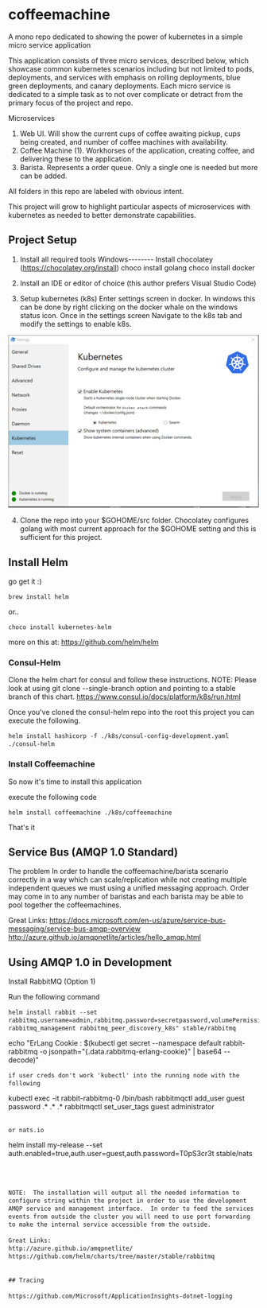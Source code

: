 # coffeemachine
A mono repo dedicated to showing the power of kubernetes in a simple micro service application

This application consists of three micro services, described below, which showcase common kubernetes scenarios including but not limited to pods, deployments, and services with emphasis on rolling deployments, blue green deployments, and canary deployments.  Each micro service is dedicated to a simple task as to not over complicate or detract from the primary focus of the project and repo.

Microservices
1.  Web UI.  Will show the current cups of coffee awaiting pickup, cups being created, and number of coffee machines with availability.
2.  Coffee Machine (1).  Workhorses of the application, creating coffee, and delivering these to the application.
3.  Barista.  Represents a order queue.  Only a single one is needed but more can be added.

All folders in this repo are labeled with obvious intent.

This project will grow to highlight particular aspects of microservices with kubernetes as needed to better demonstrate capabilities.  

## Project Setup

1.  Install all required tools
Windows--------
Install chocolatey  (https://chocolatey.org/install)
  choco install golang
  choco install docker

2. Install an IDE or editor of choice (this author prefers Visual Studio Code)

3. Setup kubernetes (k8s)
  Enter settings screen in docker.  In windows this can be done by right clicking on the docker whale on the windows status icon.  Once in the settings screen Navigate to the k8s tab and modify the settings to enable k8s.

  ![Screenshot of k8s settings](https://github.com/edgarhsanchez/coffeemachine/blob/master/readmeimages/docker-setup-k8s.PNG)

4.  Clone the repo into your $GOHOME/src folder.  Chocolatey configures golang with most current approach for the $GOHOME setting and this is sufficient for this project.  

## Install Helm

go get it  :)

```
brew install helm
```
or..
```
choco install kubernetes-helm
```

more on this at: https://github.com/helm/helm

### Consul-Helm

Clone the helm chart for consul and follow these instructions.
NOTE:  Please look at using git clone --single-branch option and pointing to a stable branch of this chart.
https://www.consul.io/docs/platform/k8s/run.html

Once you've cloned the consul-helm repo into the root this project you can execute the following.
```
helm install hashicorp -f ./k8s/consul-config-development.yaml ./consul-helm
```


### Install Coffeemachine

So now it's time to install this application

execute the following code
```
helm install coffeemachine ./k8s/coffeemachine
```

That's it


## Service Bus (AMQP 1.0 Standard)

The problem In order to handle the coffeemachine/barista scenario correctly in a way which can scale/replication while not creating multiple independent queues we must using a unified messaging approach.  Order may come in to any number of baristas and each barista may be able to pool together the coffeemachines.

Great Links: 
https://docs.microsoft.com/en-us/azure/service-bus-messaging/service-bus-amqp-overview
http://azure.github.io/amqpnetlite/articles/hello_amqp.html

## Using AMQP 1.0 in Development

Install RabbitMQ (Option 1)

Run the following command
```
helm install rabbit --set rabbitmq.username=admin,rabbitmq.password=secretpassword,volumePermissions.enabled=true,rabbitmq.plugins="rabbitmq_amqp1_0 rabbitmq_management rabbitmq_peer_discovery_k8s" stable/rabbitmq
```
echo "ErLang Cookie : $(kubectl get secret --namespace default rabbit-rabbitmq -o jsonpath="{.data.rabbitmq-erlang-cookie}" | base64 --decode)"
```
if user creds don't work 'kubectl' into the running node with the following
```
kubectl exec -it rabbit-rabbitmq-0 /bin/bash
rabbitmqctl add_user guest password .* .* .*
rabbitmqctl set_user_tags guest administrator
```

or nats.io
```
helm install my-release --set auth.enabled=true,auth.user=guest,auth.password=T0pS3cr3t stable/nats
```



NOTE:  The installation will output all the needed information to configure string within the project in order to use the development AMQP service and management interface.  In order to feed the services events from outside the cluster you will need to use port forwarding to make the internal service accessible from the outside.

Great Links:
http://azure.github.io/amqpnetlite/
https://github.com/helm/charts/tree/master/stable/rabbitmq


## Tracing

https://github.com/Microsoft/ApplicationInsights-dotnet-logging